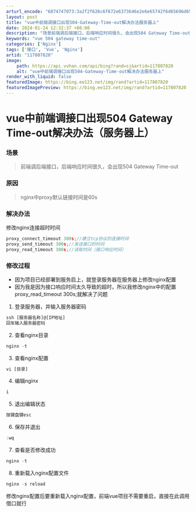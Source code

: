 ```yaml
---
arturl_encode: "6874747073:3a2f2f626c6f672e6373646e2e6e65742f6d65696d6569622f:61727469636c652f64657461696c732f313137383037383230"
layout: post
title: "vue中前端调接口出现504-Gateway-Time-out解决办法服务器上"
date: 2024-01-24 12:32:37 +08:00
description: "场景前端调后端接口，后端响应时间很久，会出现504 Gateway Time-out原因nginx中"
keywords: "vue 504 gateway time-out"
categories: ['Nginx']
tags: ['接口', 'Vue', 'Nginx']
artid: "117807820"
image:
    path: https://api.vvhan.com/api/bing?rand=sj&artid=117807820
    alt: "vue中前端调接口出现504-Gateway-Time-out解决办法服务器上"
render_with_liquid: false
featuredImage: https://bing.ee123.net/img/rand?artid=117807820
featuredImagePreview: https://bing.ee123.net/img/rand?artid=117807820
---
```


# vue中前端调接口出现504 Gateway Time-out解决办法（服务器上）

### 场景

> 前端调后端接口，后端响应时间很久，会出现504 Gateway Time-out

### 原因

> nginx中proxy默认链接时间是60s

### 解决办法

修改nginx连接超时时间

```js
proxy_connect_timeout 300s;//建立tcp协议的连接时间
proxy_send_timeout 300s;//发送接口的时间
proxy_read_timeout 300s;//读取时间（接口响应时间）

```

### 修改过程

* 因为项目已经部署到服务启上，就登录服务器在服务器上修改nginx配置
* 因为我是因为接口响应时间太久导致的超时，所以我修改nginx中的配置proxy\_read\_timeout 300s;就解决了问题

1. 登录服务器，并输入服务器密码

```js
ssh [服务器名称]@[IP地址]
回车输入服务器密码

```

2. 查看nginx目录

```js
nginx -t

```

3. 查看nginx配置

```js
vi [目录]

```

4. 编辑nginx

```js
i

```

5. 退出编辑状态

```js
按键盘键esc

```

6. 保存并退出

```js
:wq

```

7. 查看是否修改成功

```js
nginx -t

```

8. 重新载入nginx配置文件

```js
nginx -s reload

```

修改nginx配置后要重新载入nginx配置，前端vue项目不需要重启，直接在此调用借口就行